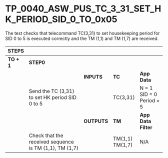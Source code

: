 
# TP_0040_ASW_PUS_TC_3_31_SET_HK_PERIOD_SID_0_TO_0x05

The test checks that telecommand TC(3,31) to set housekeeping period for SID 0
to 5 is executed correctly and the TM (1,1) and TM (1,7) are received.

| STEPS | | | | |
|-------|-|-|-|-|
| **TO + 1** | **STEP0** | | | |
| | | **INPUTS** | **TC** | **App Data** |
| | Send the TC (3,31) to set HK period SID 0 to 5  | | TC(3,31) | N = 1<br>SID = 0<br>Period = 5 |
| | | **OUTPUTS** | **TM** | **App Data Filter** |
| | Check that the received sequence is TM (1,1), TM (1,7) | | TM(1,1)<br>TM(1,7) | N/A |
